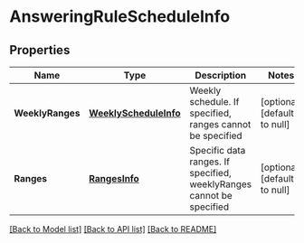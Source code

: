 # AnsweringRuleScheduleInfo

## Properties
Name | Type | Description | Notes
------------ | ------------- | ------------- | -------------
**WeeklyRanges** | [**WeeklyScheduleInfo**](WeeklyScheduleInfo.md) | Weekly schedule. If specified, ranges cannot be specified | [optional] [default to null]
**Ranges** | [**RangesInfo**](RangesInfo.md) | Specific data ranges. If specified, weeklyRanges cannot be specified | [optional] [default to null]

[[Back to Model list]](../README.md#documentation-for-models) [[Back to API list]](../README.md#documentation-for-api-endpoints) [[Back to README]](../README.md)



